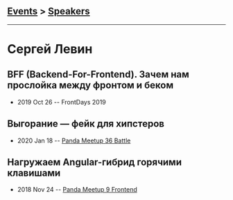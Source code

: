 ## [Events](../README.md) > [Speakers](../speakers.md)
---

# Сергей Левин

## BFF (Backend-For-Frontend). Зачем нам прослойка между фронтом и беком
- 2019 Oct 26 -- FrontDays 2019    
## Выгорание — фейк для хипстеров
- 2020 Jan 18 -- [Panda Meetup 36 Battle](https://www.youtube.com/watch?v=1pwx8LDjve0)    
## Нагружаем Angular-гибрид горячими клавишами
- 2018 Nov 24 -- [Panda Meetup 9 Frontend](https://www.youtube.com/watch?v=K5RJOH93VFA)    
